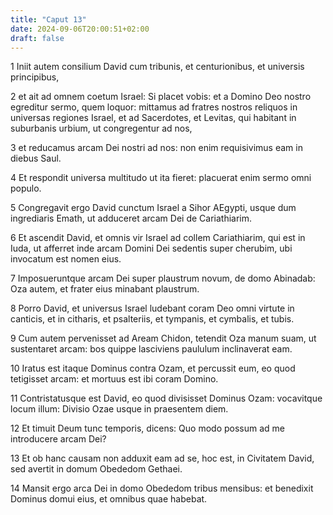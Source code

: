 ```yaml
---
title: "Caput 13"
date: 2024-09-06T20:00:51+02:00
draft: false
---
```



1 Iniit autem consilium David cum tribunis, et centurionibus, et universis principibus,

2 et ait ad omnem coetum Israel: Si placet vobis: et a Domino Deo nostro egreditur sermo, quem loquor: mittamus ad fratres nostros reliquos in universas regiones Israel, et ad Sacerdotes, et Levitas, qui habitant in suburbanis urbium, ut congregentur ad nos,

3 et reducamus arcam Dei nostri ad nos: non enim requisivimus eam in diebus Saul.

4 Et respondit universa multitudo ut ita fieret: placuerat enim sermo omni populo.

5 Congregavit ergo David cunctum Israel a Sihor AEgypti, usque dum ingrediaris Emath, ut adduceret arcam Dei de Cariathiarim.

6 Et ascendit David, et omnis vir Israel ad collem Cariathiarim, qui est in Iuda, ut afferret inde arcam Domini Dei sedentis super cherubim, ubi invocatum est nomen eius.

7 Imposueruntque arcam Dei super plaustrum novum, de domo Abinadab: Oza autem, et frater eius minabant plaustrum.

8 Porro David, et universus Israel ludebant coram Deo omni virtute in canticis, et in citharis, et psalteriis, et tympanis, et cymbalis, et tubis.

9 Cum autem pervenisset ad Aream Chidon, tetendit Oza manum suam, ut sustentaret arcam: bos quippe lasciviens paululum inclinaverat eam.

10 Iratus est itaque Dominus contra Ozam, et percussit eum, eo quod tetigisset arcam: et mortuus est ibi coram Domino.

11 Contristatusque est David, eo quod divisisset Dominus Ozam: vocavitque locum illum: Divisio Ozae usque in praesentem diem.

12 Et timuit Deum tunc temporis, dicens: Quo modo possum ad me introducere arcam Dei?

13 Et ob hanc causam non adduxit eam ad se, hoc est, in Civitatem David, sed avertit in domum Obededom Gethaei.

14 Mansit ergo arca Dei in domo Obededom tribus mensibus: et benedixit Dominus domui eius, et omnibus quae habebat.

